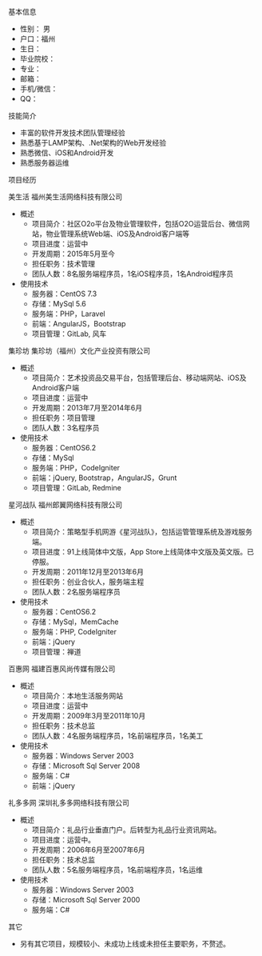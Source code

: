 基本信息

- 性别： 男
- 户口：福州
- 生日：
- 毕业院校：
- 专业：
- 邮箱：
- 手机/微信：
- QQ：

技能简介

- 丰富的软件开发技术团队管理经验
- 熟悉基于LAMP架构、.Net架构的Web开发经验
- 熟悉微信、iOS和Android开发
- 熟悉服务器运维

项目经历

美生活 福州美生活网络科技有限公司

- 概述
  - 项目简介：社区O2o平台及物业管理软件，包括O2O运营后台、微信网站，物业管理系统Web端、iOS及Android客户端等
  - 项目进度：运营中
  - 开发周期：2015年5月至今
  - 担任职务：技术管理
  - 团队人数：8名服务端程序员，1名iOS程序员，1名Android程序员
- 使用技术
  - 服务器：CentOS 7.3
  - 存储：MySql 5.6
  - 服务端：PHP，Laravel
  - 前端：AngularJS，Bootstrap
  - 项目管理：GitLab, 风车

集珍坊 集珍坊（福州）文化产业投资有限公司

- 概述
  - 项目简介：艺术投资品交易平台，包括管理后台、移动端网站、iOS及Android客户端
  - 项目进度：运营中
  - 开发周期：2013年7月至2014年6月
  - 担任职务：项目管理
  - 团队人数：3名程序员
- 使用技术
  - 服务器：CentOS6.2 
  - 存储：MySql
  - 服务端：PHP，CodeIgniter
  - 前端：jQuery, Bootstrap，AngularJS，Grunt
  - 项目管理：GitLab, Redmine

星河战队 福州郎翼网络科技有限公司

- 概述
  - 项目简介：策略型手机网游《星河战队》，包括运管管理系统及游戏服务端。
  - 项目进度：91上线简体中文版，App Store上线简体中文版及英文版。已停服。
  - 开发周期：2011年12月至2013年6月
  - 担任职务：创业合伙人，服务端主程
  - 团队人数：2名服务端程序员
- 使用技术
  - 服务器：CentOS6.2 
  - 存储：MySql，MemCache
  - 服务端：PHP, CodeIgniter
  - 前端：jQuery
  - 项目管理：禅道

百惠网 福建百惠风尚传媒有限公司

- 概述
  - 项目简介：本地生活服务网站
  - 项目进度：运营中
  - 开发周期：2009年3月至2011年10月
  - 担任职务：技术总监
  - 团队人数：4名服务端程序员，1名前端程序员，1名美工
- 使用技术
  - 服务器：Windows Server 2003
  - 存储：Microsoft Sql Server 2008
  - 服务端：C#
  - 前端：jQuery

礼多多网 深圳礼多多网络科技有限公司

- 概述
  - 项目简介：礼品行业垂直门户。后转型为礼品行业资讯网站。
  - 项目进度：运营中。
  - 开发周期：2006年6月至2007年6月
  - 担任职务：技术总监
  - 团队人数：5名服务端程序员，1名前端程序员，1名运维
- 使用技术
  - 服务器：Windows Server 2003
  - 存储：Microsoft Sql Server 2000
  - 服务端：C#

其它

- 另有其它项目，规模较小、未成功上线或未担任主要职务，不赘述。

